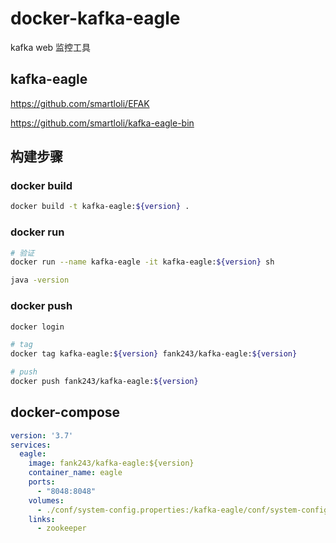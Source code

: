 # docker-kafka-eagle

kafka web 监控工具

## kafka-eagle

<https://github.com/smartloli/EFAK>

<https://github.com/smartloli/kafka-eagle-bin>

## 构建步骤

### docker build

```bash
docker build -t kafka-eagle:${version} .
```

### docker run

```bash
# 验证
docker run --name kafka-eagle -it kafka-eagle:${version} sh

java -version
```

### docker push

```bash
docker login

# tag 
docker tag kafka-eagle:${version} fank243/kafka-eagle:${version}

# push
docker push fank243/kafka-eagle:${version}
```

## docker-compose

```yaml
version: '3.7'
services:
  eagle:
    image: fank243/kafka-eagle:${version}
    container_name: eagle
    ports:
      - "8048:8048"
    volumes:
      - ./conf/system-config.properties:/kafka-eagle/conf/system-config.properties
    links: 
      - zookeeper
```
